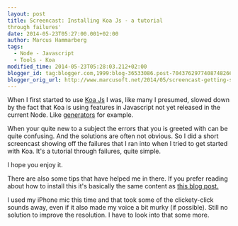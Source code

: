 ```yaml
---
layout: post
title: Screencast: Installing Koa Js - a tutorial
through failures'
date: 2014-05-23T05:27:00.001+02:00
author: Marcus Hammarberg
tags:
  - Node - Javascript
  - Tools - Koa
modified_time: 2014-05-23T05:28:03.212+02:00
blogger_id: tag:blogger.com,1999:blog-36533086.post-7043762977408748266
blogger_orig_url: http://www.marcusoft.net/2014/05/screencast-getting-started-with-koa-js.html
---
```



<div dir="ltr" style="text-align: left;" trbidi="on">

When I first started to use
<a href="http://www.koajs.com/" target="_blank">Koa Js</a> I was, like
many I presumed, slowed down by the fact that Koa is using features in
Javascript not yet released in the current Node. Like
<a href="http://www.marcusoft.net/2014/04/koaGenYield.html"
target="_blank">generators</a> for example.

When your quite new to a subject the errors that you is greeted with can
be quite confusing. And the solutions are often not obvious. So I did a
short screencast showing off the failures that I ran into when I tried
to get started with Koa. It's a tutorial through failures, quite
simple.


I hope you enjoy it.

<div class="separator" style="clear: both; text-align: center;">

</div>


There are also some tips that have helped me in there. If you prefer
reading about how to install this it's basically the same content as
<a href="http://www.marcusoft.net/2014/03/koaintro.html"
target="_blank">this blog post.</a>

I used my iPhone mic this time and that took some of the clickety-click
sounds away, even if it also made my voice a bit murky (if possible).
Still no solution to improve the resolution. I have to look into that
some more. 

</div>
